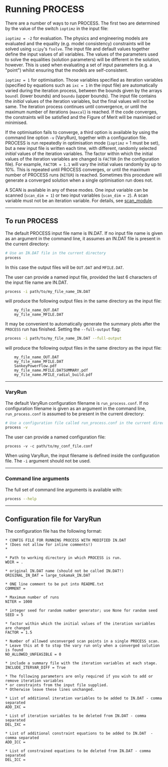 # Running PROCESS

There are a number of ways to run PROCESS.  The first two are determined by the value of the switch `ioptimz` in the input file:

`ioptimz = -2` for evaluation. The physics and engineering models are evaluated and the equality (e.g. model consistency) constraints will be solved using `scipy`'s `fsolve`. The input file and default values together define the input values of all variables. The values of the parameters used to solve the equalities (solution parameters) will be different in the solution, however. This is used when evaluating a set of input parameters (e.g. a "point") whilst ensuring that the models are self-consistent.

`ioptimz = 1` for optimisation.  Those variables specified as iteration variables (specified by equations such as `ixc = 1` in the input file) are automatically varied during the iteration process, between the bounds given by the arrays `boundl` (lower bounds) and `boundu` (upper bounds).  The input file contains the *initial* values of the iteration variables, but the final values will not be same.  The iteration process continues until convergence, or until the maximum number of iterations (`maxcal`) is reached.  If the code converges, the constraints will be satisfied and the Figure of Merit will be maximised or minimised. 

If the optimisation fails to converge, a third option is available by using the command line option `-v` (VaryRun), together with a configuration file.  PROCESS is run repeatedly in optimisation mode (`ioptimz` = 1 must be set), but a new input file is written each time, with different, randomly selected *initial* values of the iteration variables.  The factor within which the initial values of the iteration variables are changed is `FACTOR` (in the configuration file).  For example, `FACTOR = 1.1` will vary the initial values randomly by up to 10%.  This is repeated until PROCESS converges, or until the maximum number of PROCESS runs (`NITER`) is reached.  Sometimes this procedure will generate a converged solution when a single optimisation run does not.

A SCAN is available in any of these modes.  One input variable can be scanned (`scan_dim = 1`) or two input variables (`scan_dim = 2`).  A scan variable must not be an iteration variable.  For details, see [scan_module](https://ukaea.github.io/PROCESS/io/vardes/?h=scan#scan_module).

--------------

## To run PROCESS

The default PROCESS input file name is IN.DAT. If no input file name is given as an argument in the command line, it assumes an IN.DAT file is present in the current directory:
```bash
# Use an IN.DAT file in the current directory
process
```
In this case the output files will be `OUT.DAT` and `MFILE.DAT`.

The user can provide a named input file, provided the last 6 characters of the input file name are IN.DAT.
```bash
process -i path/to/my_file_name_IN.DAT
```
will produce the following output files in the same directory as the input file:
```
    my_file_name_OUT.DAT
    my_file_name_MFILE.DAT
```

It may be convenient to automatically generate the summary plots after the `PROCESS` run has finished.
Setting the `--full-output` flag:

```bash
process -i path/to/my_file_name_IN.DAT --full-output
```

will produce the following output files in the same directory as the input file:

```
    my_file_name_OUT.DAT
    my_file_name_MFILE.DAT
    SankeyPowerFlow.pdf
    my_file_name.MFILE.DATSUMMARY.pdf
    my_file_name.MFILE_radial_build.pdf
```

---------------

### VaryRun 

The default VaryRun configuration filename is `run_process.conf`. If no configuration filename is given as an argument in the command line, `run_process.conf` is assumed to be present in the current directory:
```bash
# Use a configuration file called run_process.conf in the current directory
process -v
```
The user can provide a named configuration file:
```
process -v -c path/to/my_conf_file.conf
```
When using VaryRun, the input filename is defined inside the configuration file.  The `-i` argument should not be used.

-----------------

### Command line arguments

The full set of command line arguments is available with:

```bash
process --help
```

------------

## Configuration file for VaryRun

The configuration file has the following format:

```
* CONFIG FILE FOR RUNNING PROCESS WITH MODIFIED IN.DAT
* (Does not allow for inline comments!)
* 

* Path to working directory in which PROCESS is run.
WDIR = .

* original IN.DAT name (should not be called IN.DAT!)
ORIGINAL_IN_DAT = large_tokamak_IN.DAT

* ONE line comment to be put into README.txt
COMMENT = 

* Maximum number of runs
NITER = 1000

* integer seed for random number generator; use None for random seed
SEED = 5

* factor within which the initial values of the iteration variables are changed
FACTOR = 1.5

* Number of allowed unconverged scan points in a single PROCESS scan.
* Leave this at 0 to stop the vary run only when a converged solution is found
NO_ALLOWED_UNFEASIBLE = 0

* include a summary file with the iteration variables at each stage.
INCLUDE_ITERVAR_DIFF = True

* The following parameters are only required if you wish to add or remove iteration variables
* or constraints from the input file supplied.
* Otherwise leave these lines unchanged.

* List of additional iteration variables to be added to IN.DAT - comma separated
ADD_IXC = 

* List of iteration variables to be deleted from IN.DAT - comma separated
DEL_IXC = 

* List of additional constraint equations to be added to IN.DAT  - comma separated 
ADD_ICC = 

* List of constrained equations to be deleted from IN.DAT - comma separated
DEL_ICC = 
```
